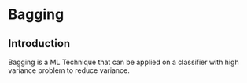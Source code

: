 # Bagging

## Introduction

Bagging is a ML Technique that can be applied on a classifier with high variance problem to reduce variance. 